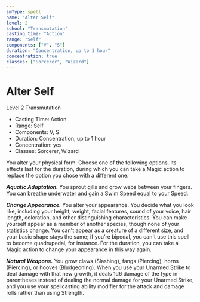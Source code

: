 ```yaml
---
smType: spell
name: "Alter Self"
level: 2
school: "Transmutation"
casting_time: "Action"
range: "Self"
components: ["V", "S"]
duration: "Concentration, up to 1 hour"
concentration: true
classes: ["Sorcerer", "Wizard"]
---
```


# Alter Self
Level 2 Transmutation

- Casting Time: Action
- Range: Self
- Components: V, S
- Duration: Concentration, up to 1 hour
- Concentration: yes
- Classes: Sorcerer, Wizard

You alter your physical form. Choose one of the following options. Its effects last for the duration, during which you can take a Magic action to replace the option you chose with a different one.

**_Aquatic Adaptation._** You sprout gills and grow webs between your fingers. You can breathe underwater and gain a Swim Speed equal to your Speed.

**_Change Appearance._** You alter your appearance. You decide what you look like, including your height, weight, facial features, sound of your voice, hair length, coloration, and other distinguishing characteristics. You can make yourself appear as a member of another species, though none of your statistics change. You can't appear as a creature of a different size, and your basic shape stays the same; if you're bipedal, you can't use this spell to become quadrupedal, for instance. For the duration, you can take a Magic action to change your appearance in this way again.

**_Natural Weapons._** You grow claws (Slashing), fangs (Piercing), horns (Piercing), or hooves (Bludgeoning). When you use your Unarmed Strike to deal damage with that new growth, it deals 1d6 damage of the type in parentheses instead of dealing the normal damage for your Unarmed Strike, and you use your spellcasting ability modifier for the attack and damage rolls rather than using Strength.
